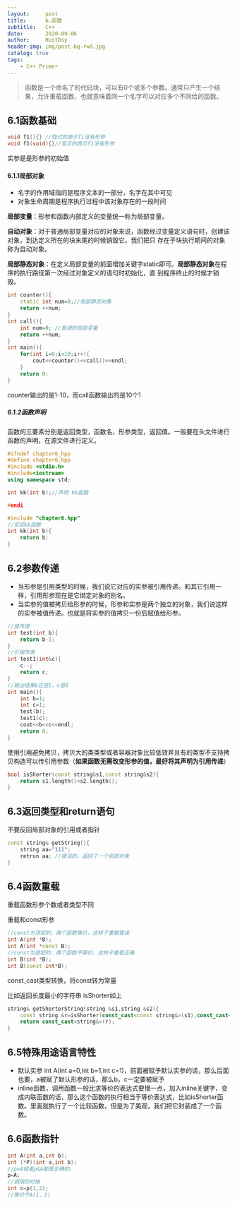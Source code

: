 ```yaml
---
layout:     post
title:      6.函数
subtitle:   C++
date:       2020-09-06
author:     HustDsy
header-img: img/post-bg-rwd.jpg
catalog: true
tags:
    - C++ Primer
---
```


>函数是一个命名了的代码块，可以有0个或多个参数。通常只产生一个结果，允许重载函数，也就意味着同一个名字可以对应多个不同给的函数。

## 6.1函数基础

```c++
void f1(){} //隐式的表示f1没有形参
void f1(void){}//显示的表示f1没有形参
```

实参是是形参的初始值

#### 6.1.1局部对象

- 名字的作用域指的是程序文本的一部分，名字在其中可见
- 对象生命周期是程序执行过程中该对象存在的一段时间

**局部变量**：形参和函数内部定义的变量统一称为局部变量。

**自动对象**：对于普通局部变量对应的对象来说，函数经过变量定义语句时，创建该对象，到达定义所在的块末尾的时候销毁它。我们把只                   存在于块执行期间的对象称为自动对象。

**局部静态对象**：在定义局部变量的前面增加关键字static即可。**局部静态对象**在程序的执行路径第一次经过对象定义的语句时初始化，直                           到程序终止的时候才销毁。

```c++
int counter(){
    static int num=0;//局部静态对象
    return ++num;
}
int call(){
    int num=0; //普通的局部变量
    return ++num;
}
int main(){
    for(int i=0;i<10;i++){
        cout<<counter()<<call()<<endl;
    }
    return 0;
}
```

counter输出的是1-10，而call函数输出的是10个1

##### 6.1.2函数声明

函数的三要素分别是返回类型，函数名，形参类型，返回值。一般要在头文件进行函数的声明，在源文件进行定义。

```c++
#ifndef chapter6_hpp
#define chapter6_hpp
#include <stdio.h>
#include<iostream>
using namespace std;

int kk(int b);//声明 kk函数

#endi
```

```c++
#include "chapter6.hpp"
//实现kk函数
int kk(int b){
    return b;
}
```

## 6.2参数传递

- 当形参是引用类型的时候，我们说它对应的实参被引用传递。和其它引用一样，引用形参现在是它绑定对象的别名。
- 当实参的值被拷贝给形参的时候，形参和实参是两个独立的对象，我们说这样的实参被值传递。也就是将实参的值拷贝一份后赋值给形参。

```c++
//值传递
int test(int b){
    return b-1;
}
//引用传递
int test1(int&c){
    c--;
    return c;
}
//输出结果b还是1，c是0
int main(){
    int b=1;
    int c=1;
    test(b);
    test1(c);
    cout<<b<<c<<endl;
    return 0;
}
```

使用引用避免拷贝，拷贝大的类类型或者容器对象比较低效并且有的类型不支持拷贝构造可以传引用参数（**如果函数无需改变形参的值，最好将其声明为引用传递**）

```c++
bool isShorter(const string&s1,const string&s2){
    return s1.length()<s2.length();
}
```

## 6.3返回类型和return语句

不要反回局部对象的引用或者指针

```c++
const string& getString(){
    string aa="111";
    retrun aa; //错误的，返回了一个局部对象
}
```

## 6.4函数重载

重载函数形参个数或者类型不同

重载和const形参

```c++
//const为顶层的，两个函数等价，这样子重载错误
int A(int *B);
int A(int *const B);
//const为底层的，两个函数不等价，这样子重载正确
int B(int *B);
int B(const int*B);
```

const_cast类型转换，将const转为常量

比如返回长度最小的字符串 isShorter如上

```c++
string& getShorterString(string &s1,string &s2){
    const string &r=isShorter(const_cast<const string&>(s1),const_cast<const string&>(s2);
    return const_cast<string&>(r);
}
```

## 6.5特殊用途语言特性

- 默认实参 int A(int a=0,int b=1,int c=1)，前面被赋予默认实参的话，那么后面也要，a被赋了默认形参的话，那么b，c一定要被赋予
- inline函数，调用函数一般比求等价的表达式要慢一点，加入inline关键字，变成内联函数的话，那么这个函数的执行相当于等价表达式，比如isShorter函数。里面就执行了一个比较函数，但是为了美观，我们把它封装成了一个函数。

## 6.6函数指针

```c++
int A(int a,int b);
int (*P)(int a,int b);
//p=A或者p&A都是正确的;
p=A;
//调用的时候
int c=p(1,2);
//等价于A(1，2)
```
